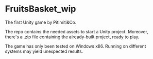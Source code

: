 # FruitsBasket_wip
The first Unity game by Pitimiti&amp;Co.

The repo contains the needed assets to start a Unity project. Moreover, there's a .zip file containing the already-built project, ready to play.

The game has only been tested on Windows x86. Running on different systems may yield unexpected results.
